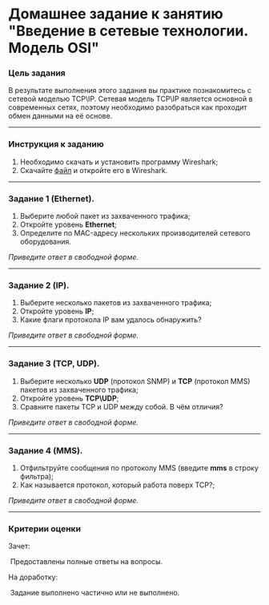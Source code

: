 # Домашнее задание к занятию "Введение в сетевые технологии. Модель OSI"

### Цель задания

В результате выполнения этого задания вы практике познакомитесь с сетевой моделью TCP\IP.
Сетевая модель TCP\IP является основной в современных сетях, поэтому необходимо разобраться как проходит обмен данными на её основе.

------

### Инструкция к заданию

1. Необходимо скачать и установить программу Wireshark;
2. Скачайте [файл](protocol.pcapng) и откройте его в Wireshark.

------

### Задание 1 (Ethernet).

1. Выберите любой пакет из захваченного трафика;
2. Откройте уровень **Ethernet**;
3. Определите по MAC-адресу нескольких производителей сетевого оборудования.

*Приведите ответ в свободной форме.*

------

### Задание 2 (IP).

1. Выберите несколько пакетов из захваченного трафика;
2. Откройте уровень **IP**;
3. Какие флаги протокола IP вам удалось обнаружить?

*Приведите ответ в свободной форме.*

------

### Задание 3 (TCP, UDP).

1. Выберите несколько **UDP** (протокол SNMP) и **TCP** (протокол MMS) пакетов  из захваченного трафика;
2. Откройте уровень **TCP\UDP**;
3. Сравните пакеты TCP и UDP между собой. В чём отличия?

*Приведите ответ в свободной форме.*

------

### Задание 4 (MMS).

1. Отфильтруйте сообщения по протоколу MMS (введите **mms** в строку фильтра);
2. Как называется протокол, который работа поверх TCP?;

*Приведите ответ в свободной форме.*


------



### Критерии оценки

Зачет:

​    Предоставлены полные ответы на вопросы.

На доработку:

​    Задание выполнено частично или не выполнено.
